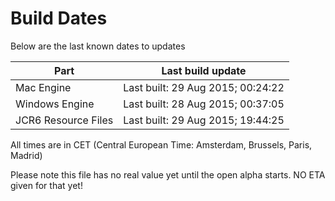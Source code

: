 # Build Dates

Below are the last known dates to updates

Part | Last build update
-----|-----
Mac Engine | Last built: 29 Aug 2015; 00:24:22
Windows Engine | Last built: 28 Aug 2015; 00:37:05
JCR6 Resource Files | Last built: 29 Aug 2015; 19:44:25
All times are in CET (Central European Time: Amsterdam, Brussels, Paris, Madrid)


Please note this file has no real value yet until the open alpha starts. NO ETA given for that yet!
